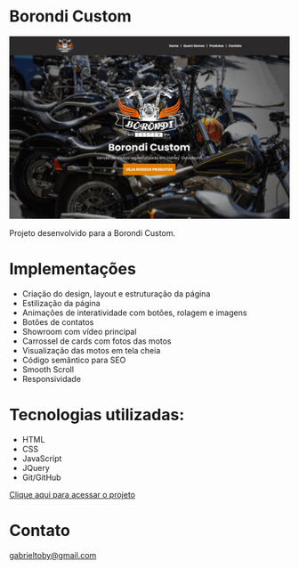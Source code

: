 # Borondi Custom

![preview](./src/images/preview.jpg)

Projeto desenvolvido para a Borondi Custom.

# Implementações
- Criação do design, layout e estruturação da página
- Estilização da página
- Animações de interatividade com botões, rolagem e imagens
- Botões de contatos
- Showroom com vídeo principal
- Carrossel de cards com fotos das motos
- Visualização das motos em tela cheia
- Código semântico para SEO
- Smooth Scroll
- Responsividade

# Tecnologias utilizadas:
- HTML
- CSS
- JavaScript
- JQuery
- Git/GitHub

[Clique aqui para acessar o projeto](https://axlbr.github.io/borondicustom/)

# Contato
gabrieltoby@gmail.com

